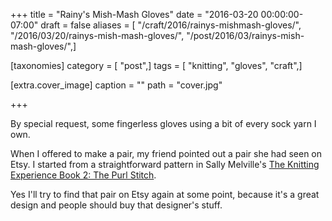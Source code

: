 +++
title = "Rainy's Mish-Mash Gloves"
date = "2016-03-20 00:00:00-07:00"
draft = false
aliases = [ "/craft/2016/rainys-mishmash-gloves/", "/2016/03/20/rainys-mish-mash-gloves/", "/post/2016/03/rainys-mish-mash-gloves/",]

[taxonomies]
category = [ "post",]
tags = [ "knitting", "gloves", "craft",]

[extra.cover_image]
caption = ""
path = "cover.jpg"

+++

By special request, some fingerless gloves using a bit of every sock yarn I own.
<!--more-->

When I offered to make a pair, my friend pointed out a pair she had seen on Etsy.
I started from a straightforward pattern in Sally Melville's
[The Knitting Experience Book 2: The Purl Stitch][].

[The Knitting Experience Book 2: The Purl Stitch]: https://www.goodreads.com/book/show/24691.The_Knitting_Experience

Yes I'll try to find that pair on Etsy again at some point, because it's a great
design and people should buy that designer's stuff.